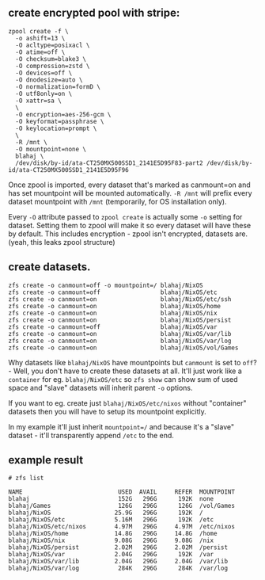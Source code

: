 ## create encrypted pool with stripe:

```
zpool create -f \
  -o ashift=13 \
  -O acltype=posixacl \
  -O atime=off \
  -O checksum=blake3 \
  -O compression=zstd \
  -O devices=off \
  -O dnodesize=auto \
  -O normalization=formD \
  -O utf8only=on \
  -O xattr=sa \
  \
  -O encryption=aes-256-gcm \
  -O keyformat=passphrase \
  -O keylocation=prompt \
  \
  -R /mnt \
  -O mountpoint=none \
  blahaj \
  /dev/disk/by-id/ata-CT250MX500SSD1_2141E5D95F83-part2 /dev/disk/by-id/ata-CT250MX500SSD1_2141E5D95F96
```

Once zpool is imported, every dataset that's marked as canmount=on and has set mountpoint will be mounted automatically. `-R /mnt` will prefix every dataset mountpoint with `/mnt` (temporarily, for OS installation only).

Every `-O` attribute passed to `zpool create` is actually some `-o` setting for dataset. Setting them to zpool will make it so every dataset will have these by default. This includes encryption - zpool isn't encrypted, datasets are. (yeah, this leaks zpool structure)

## create datasets.

```
zfs create -o canmount=off -o mountpoint=/ blahaj/NixOS
zfs create -o canmount=off                 blahaj/NixOS/etc
zfs create -o canmount=on                  blahaj/NixOS/etc/ssh
zfs create -o canmount=on                  blahaj/NixOS/home
zfs create -o canmount=on                  blahaj/NixOS/nix
zfs create -o canmount=on                  blahaj/NixOS/persist
zfs create -o canmount=off                 blahaj/NixOS/var
zfs create -o canmount=on                  blahaj/NixOS/var/lib
zfs create -o canmount=on                  blahaj/NixOS/var/log
zfs create -o canmount=on                  blahaj/NixOS/vol/Games
```

Why datasets like `blahaj/NixOS` have mountpoints but `canmount` is set to `off`? - Well, you don't have to create these datasets at all. It'll just work like a `container` for eg. `blahaj/NixOS/etc` so `zfs show` can show sum of used space and "slave" datasets will inherit parent `-o` options.

If you want to eg. create just `blahaj/NixOS/etc/nixos` without "container" datasets then you will have to setup its mountpoint explicitly.

In my example it'll just inherit `mountpoint=/` and because it's a "slave" dataset - it'll transparently append `/etc` to the end.

## example result

`# zfs list`

```
NAME                           USED  AVAIL     REFER  MOUNTPOINT
blahaj                         152G   296G      192K  none
blahaj/Games                   126G   296G      126G  /vol/Games
blahaj/NixOS                  25.9G   296G      192K  /
blahaj/NixOS/etc              5.16M   296G      192K  /etc
blahaj/NixOS/etc/nixos        4.97M   296G     4.97M  /etc/nixos
blahaj/NixOS/home             14.8G   296G     14.8G  /home
blahaj/NixOS/nix              9.08G   296G     9.08G  /nix
blahaj/NixOS/persist          2.02M   296G     2.02M  /persist
blahaj/NixOS/var              2.04G   296G      192K  /var
blahaj/NixOS/var/lib          2.04G   296G     2.04G  /var/lib
blahaj/NixOS/var/log           284K   296G      284K  /var/log
```
